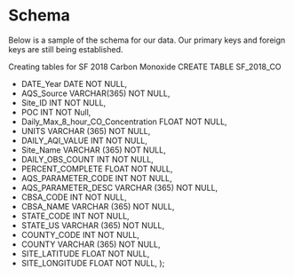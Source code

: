 # Schema
Below is a sample of the schema for our data. Our primary keys and foreign keys are still being established.

Creating tables for SF 2018 Carbon Monoxide
CREATE TABLE SF_2018_CO
- DATE_Year DATE NOT NULL,
- AQS_Source VARCHAR(365) NOT NULL,
- Site_ID INT NOT NULL,
- POC INT NOT Null,
- Daily_Max_8_hour_CO_Concentration FLOAT NOT NULL,
- UNITS VARCHAR (365) NOT NULL,
- DAILY_AQI_VALUE INT NOT NULL,
- Site_Name VARCHAR (365) NOT NULL,
- DAILY_OBS_COUNT INT NOT NULL,
- PERCENT_COMPLETE FLOAT NOT NULL,
- AQS_PARAMETER_CODE INT NOT NULL,
- AQS_PARAMETER_DESC VARCHAR (365) NOT NULL,
- CBSA_CODE INT NOT NULL,
- CBSA_NAME VARCHAR (365) NOT NULL,
- STATE_CODE INT NOT NULL,
- STATE_US VARCHAR (365) NOT NULL,
- COUNTY_CODE INT NOT NULL,
- COUNTY VARCHAR (365) NOT NULL,
- SITE_LATITUDE FLOAT NOT NULL,
- SITE_LONGITUDE FLOAT NOT NULL,
);



